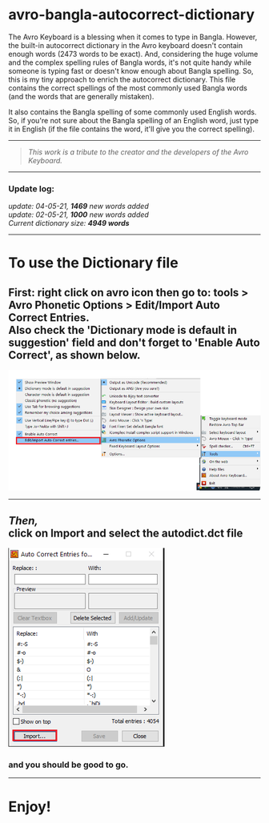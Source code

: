 # avro-bangla-autocorrect-dictionary
The Avro Keyboard is a blessing when it comes to type in Bangla. However, the built-in autocorrect dictionary in the Avro keyboard doesn't contain enough words (2473 words to be exact). And, considering the huge volume and the complex spelling rules of Bangla words, it's not quite handy while someone is typing fast or doesn't know enough about Bangla spelling. So, this is my tiny approach to enrich the autocorrect dictionary. This file contains the correct spellings of the most commonly used Bangla words (and the words that are generally mistaken).<br> 

It also contains the Bangla spelling of some commonly used English words. So, if you're not sure about the Bangla spelling of an English word, just type it in English (if the file contains the word, it'll give you the correct spelling).<br>

***

> <I>This work is a tribute to the creator and the developers of the Avro Keyboard.</I> 

***

<h3>Update log:</h3>
<I>update: 04-05-21, <b>1469</b> new words added</I><br>
<I>update: 02-05-21, <b>1000</b> new words added</I><br>
<I>Current dictionary size: <b>4949 words</b></I><br>

***

<h1>To use the Dictionary file</h1>

<h2> <b>First: right click on avro icon 
then go to: tools > Avro Phonetic Options > Edit/Import Auto Correct Entries.<br>
  Also check the 'Dictionary mode is default in suggestion' field and don't forget to 'Enable Auto Correct', as shown below.</b></h2>

![img 1](https://github.com/Botbang/avro-bangla-autocorrect-dictionary/blob/main/shot%201.png)
***
<h2> 
  <I>Then,</I><br>
  <b>click on Import and select the autodict.dct file</b> </h2>

![img 2](https://github.com/Botbang/avro-bangla-autocorrect-dictionary/blob/main/shot%202.png)

<h3>and you should be good to go.</h3>

***

<h1>Enjoy!</h1>
<meta name="google-site-verification" content="6AJYBV2aIm1Q7igw7_4O20TAPuBRF2v5VeeSXGcJt2A" />
